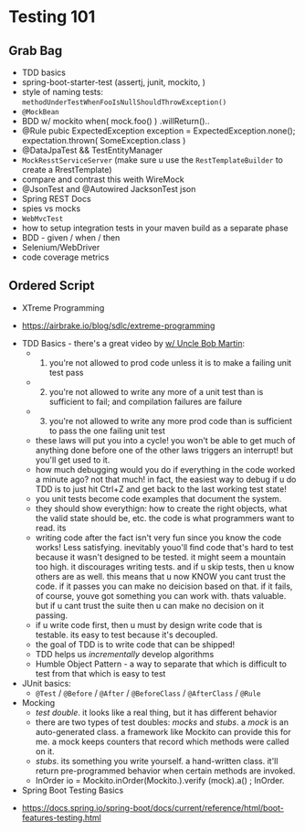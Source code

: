 # Testing 101

## Grab Bag
- TDD basics
- spring-boot-starter-test (assertj, junit, mockito, )
- style of naming tests: `methodUnderTestWhenFooIsNullShouldThrowException()`
- `@MockBean`
- BDD w/ mockito when( mock.foo() ) .willReturn()..
- @Rule
  pubic ExpectedException exception = ExpectedException.none();
  expectation.thrown( SomeException.class )
- @DataJpaTest && TestEntityManager
- `MockResstServiceServer` (make sure u use the `RestTemplateBuilder` to create a RrestTemplate)
- compare and contrast this weith WireMock
- @JsonTest and @Autowired JacksonTest<VehicleDetails> json
- Spring REST Docs
- spies vs mocks
- `WebMvcTest`
- how to setup integration tests in your maven build as a separate phase
- BDD - given / when / then  
- Selenium/WebDriver
- code coverage metrics

## Ordered Script

- XTreme Programming
 * https://airbrake.io/blog/sdlc/extreme-programming
- TDD Basics - there's a great video by [w/ Uncle Bob Martin](https://www.youtube.com/watch?v=qkblc5WRn-U):
  * 1) you're not allowed to prod code unless it is to make a failing unit test pass
  * 2) you're not allowed to write any more of a unit test than is sufficient to fail; and compilation failures are failure  
  * 3) you're not allowed to write any more prod code than is sufficient to pass the one failing unit test
  * these laws will put you into a cycle! you  won't be able to get much of anything done before one of the other laws triggers an interrupt! but you'll get used to it.
  * how much debugging would you do if everything in the code worked a minute ago? not that much! in fact, the easiest way to debug if u do TDD is to just hit Ctrl+Z and get back to the last working test state!
  * you unit tests become code examples that document the system.
  * they should show everythign: how to create the right objects, what the valid state should be, etc. the code is what programmers want to read. its
  * writing code after the fact isn't very fun since you know the code works! Less satisfying. inevitably youo'll find code that's hard to test because it wasn't designed to be tested. it might seem a mountain too high. it discourages writing tests. and if u skip tests, then u know others are as well. this means that u now KNOW you cant trust the code. if it passes you can make no deicision based on that. if it fails, of course, youve got something you can work with. thats valuable. but if u cant trust the suite then u can make no decision on it passing.
  - if u write code first, then u must by design write code that is testable. its easy to test because it's decoupled.   
  - the goal of TDD is to write code that can be shipped!
  - TDD helps us _incrementally_ develop algorithms
  - Humble Object Pattern - a way to separate that which is difficult to test from that which is easy to test
- JUnit basics:
  * `@Test` / `@Before` / `@After` / `@BeforeClass` / `@AfterClass` / `@Rule`   
- Mocking
  * _test double_. it looks like a real thing, but it has different behavior
  * there are two types of test doubles: _mocks_ and _stubs_. a _mock_ is an auto-generated class. a framework like Mockito can provide this for me. a mock keeps counters that record which methods were called on it.
  - _stubs_. its something you write yourself. a hand-written class. it'll return pre-programmed behavior when certain methods are invoked.
  - InOrder io = Mockito.inOrder(Mockito.).verify (mock).a() ; InOrder.
- Spring Boot Testing Basics
 * https://docs.spring.io/spring-boot/docs/current/reference/html/boot-features-testing.html

